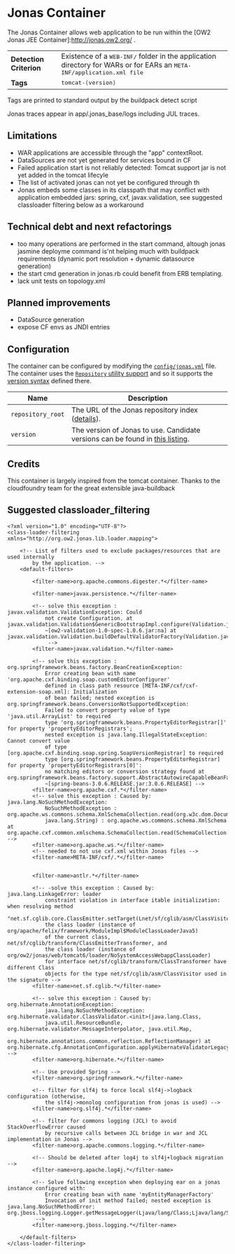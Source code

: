 # Jonas Container
The Jonas Container allows web application to be run within the [OW2 Jonas JEE Container]:http://jonas.ow2.org/ .

 <table>
  <tr>
    <td><strong>Detection Criterion</strong></td><td>Existence of a <tt>WEB-INF/</tt> folder in the application directory for WARs or for EARs an <tt>META-INF/application.xml file</tt>  </td>
  </tr>
  <tr>
    <td><strong>Tags</strong></td><td><tt>tomcat-&lang;version&rang;</tt></td>
  </tr>
</table>
Tags are printed to standard output by the buildpack detect script

Jonas traces appear in app/.jonas_base/logs including JUL traces.


## Limitations

- WAR applications are accessible through the "app" contextRoot.
- DataSources are not yet generated for services bound in CF
- Failed application start is not reliably detected: Tomcat support jar is not yet added in the tomcat lifecyle
- The list of activated jonas can not yet be configured through th
- Jonas embeds some classes in its classpath that may conflict with application embedded jars: spring, cxf, javax.validation, see suggested classloader filtering below as a workaround

## Technical debt and next refactorings

- too many operations are performed in the start command, altough jonas jasmine deployme command is'nt helping much with buildpack requirements (dynamic port resolution + dynamic datasource generation)
- the start cmd generation in jonas.rb could benefit from ERB templating.
- lack unit tests on topology.xml

## Planned improvements

- DataSource generation
- expose CF envs as JNDI entries

## Configuration
The container can be configured by modifying the [`config/jonas.yml`][jonas_yml] file.  The container uses the [`Repository` utility support][util_repositories] and so it supports the [version syntax][version_syntax] defined there.

[jonas_yml]: ../config/jonas.yml
[util_repositories]: util-repositories.md
[version_syntax]: util-repositories.md#version-syntax-and-ordering

| Name | Description
| ---- | -----------
| `repository_root` | The URL of the Jonas repository index ([details][util_repositories]).
| `version` | The version of Jonas to use. Candidate versions can be found in [this listing][jonas_index_yml].

[jonas_index_yml]: http://orange-buildpacks-binaries.s3-website-us-west-1.amazonaws.com/jonas/index.yml


## Credits

This container is largely inspired from the tomcat container. Thanks to the cloudfoundry team for the great extensible
java-buildback

## Suggested classloader_filtering

```
<?xml version="1.0" encoding="UTF-8"?>
<class-loader-filtering xmlns="http://org.ow2.jonas.lib.loader.mapping">

	<!-- List of filters used to exclude packages/resources that are used internally
		by the application. -->
	<default-filters>

		<filter-name>org.apache.commons.digester.*</filter-name>

		<filter-name>javax.persistence.*</filter-name>

		<!-- solve this exception : javax.validation.ValidationException: Could
			not create Configuration. at javax.validation.Validation$GenericBootstrapImpl.configure(Validation.java:198)
			~[ow2-validation-1.0-spec-1.0.6.jar:na] at javax.validation.Validation.buildDefaultValidatorFactory(Validation.java:67)
			 -->
		<filter-name>javax.validation.*</filter-name>

		<!-- solve this exception : org.springframework.beans.factory.BeanCreationException:
			Error creating bean with name 'org.apache.cxf.binding.soap.customEditorConfigurer'
			defined in class path resource [META-INF/cxf/cxf-extension-soap.xml]: Initialization
			of bean failed; nested exception is org.springframework.beans.ConversionNotSupportedException:
			Failed to convert property value of type 'java.util.ArrayList' to required
			type 'org.springframework.beans.PropertyEditorRegistrar[]' for property 'propertyEditorRegistrars';
			nested exception is java.lang.IllegalStateException: Cannot convert value
			of type [org.apache.cxf.binding.soap.spring.SoapVersionRegistrar] to required
			type [org.springframework.beans.PropertyEditorRegistrar] for property 'propertyEditorRegistrars[0]':
			no matching editors or conversion strategy found at org.springframework.beans.factory.support.AbstractAutowireCapableBeanFactory.doCreateBean(AbstractAutowireCapableBeanFactory.java:527)
			~[spring-beans-3.0.6.RELEASE.jar:3.0.6.RELEASE] -->
		<filter-name>org.apache.cxf.*</filter-name>
		<!-- solve this exception : Caused by: java.lang.NoSuchMethodException:
			NoSuchMethodException : org.apache.ws.commons.schema.XmlSchemaCollection.read(org.w3c.dom.Document,
			java.lang.String) : org.apache.ws.commons.schema.XmlSchema at org.apache.cxf.common.xmlschema.SchemaCollection.read(SchemaCollection.java:130) -->
		<filter-name>org.apache.ws.*</filter-name>
		<!-- needed to not use cxf.xml within Jonas files -->
		<filter-name>META-INF/cxf/.*</filter-name>


		<filter-name>antlr.*</filter-name>

		<!-- -solve this exception : Caused by: java.lang.LinkageError: loader
			constraint violation in interface itable initialization: when resolving method
			"net.sf.cglib.core.ClassEmitter.setTarget(Lnet/sf/cglib/asm/ClassVisitor;)V"
			the class loader (instance of org/apache/felix/framework/ModuleImpl$ModuleClassLoaderJava5)
			of the current class, net/sf/cglib/transform/ClassEmitterTransformer, and
			the class loader (instance of org/ow2/jonas/web/tomcat6/loader/NoSystemAccessWebappClassLoader)
			for interface net/sf/cglib/transform/ClassTransformer have different Class
			objects for the type net/sf/cglib/asm/ClassVisitor used in the signature -->
		<filter-name>net.sf.cglib.*</filter-name>

		<!-- solve this exception : Caused by: org.hibernate.AnnotationException:
			java.lang.NoSuchMethodException: org.hibernate.validator.ClassValidator.<init>(java.lang.Class,
			java.util.ResourceBundle, org.hibernate.validator.MessageInterpolator, java.util.Map,
			org.hibernate.annotations.common.reflection.ReflectionManager) at org.hibernate.cfg.AnnotationConfiguration.applyHibernateValidatorLegacyConstraintsOnDDL(AnnotationConfiguration.java:455) -->
		<filter-name>org.hibernate.*</filter-name>

		<!-- Use provided Spring -->
		<filter-name>org.springframework.*</filter-name>

		<!-- filter for slf4j to force local slf4j->logback configuration (otherwise,
			the slf4j->monolog configuration from jonas is used) -->
		<filter-name>org.slf4j.*</filter-name>

		<!-- filter for commons logging (JCL) to avoid StackOverflowError caused
			by recursive calls between JCL bridge in war and JCL implementation in Jonas -->
		<filter-name>org.apache.commons.logging.*</filter-name>

		<!-- Should be deleted after log4j to slf4j+logback migration -->
		<filter-name>org.apache.log4j.*</filter-name>

		<!-- Solve following exception when deploying ear on a jonas instance configured with:
			Error creating bean with name 'myEntityManagerFactory'
			Invocation of init method failed; nested exception is java.lang.NoSuchMethodError: org.jboss.logging.Logger.getMessageLogger(Ljava/lang/Class;Ljava/lang/String;)Ljava/lang/Object;
		 -->
		<filter-name>org.jboss.logging.*</filter-name>

	</default-filters>
</class-loader-filtering>
```
